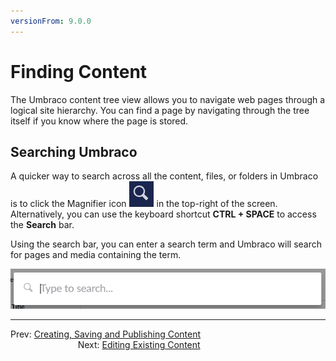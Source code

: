 ```yaml
---
versionFrom: 9.0.0
---
```


# Finding Content

The Umbraco content tree view allows you to navigate web pages through a logical site hierarchy. You can find a page by navigating through the tree itself if you know where the page is stored.

## Searching Umbraco

A quicker way to search across all the content, files, or folders in Umbraco is to click the Magnifier icon ![magnifier](images/search-magnifier-v9.png) in the top-right of the screen. Alternatively, you can use the keyboard shortcut **CTRL + SPACE** to access the **Search** bar.

Using the search bar, you can enter a search term and Umbraco will search for pages and media containing the term.

![search.jpg](images/search-bar-v9.png)

---

Prev: [Creating, Saving and Publishing Content](../Creating-Saving-and-Publishing-Content/index-v9.md) &emsp; &emsp; &emsp; &emsp; &emsp; &emsp; &emsp; &emsp; &emsp; &emsp; &emsp; &emsp; &emsp; &emsp; &emsp; &emsp; &emsp; Next: [Editing Existing Content](../Editing-Existing-Content/index-v9.md)
